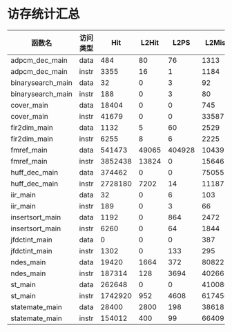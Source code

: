 # 访存统计汇总

| 函数名 | 访问类型 | Hit | L2Hit | L2PS | L2Miss |
|--------|----------|-----|-------|------|--------|
| adpcm_dec_main | data | 484 | 80 | 76 | 1313 |
| adpcm_dec_main | instr | 3355 | 16 | 1 | 1184 |
| binarysearch_main | data | 32 | 0 | 3 | 92 |
| binarysearch_main | instr | 188 | 0 | 3 | 80 |
| cover_main | data | 18404 | 0 | 0 | 745 |
| cover_main | instr | 41679 | 0 | 0 | 33587 |
| fir2dim_main | data | 1132 | 5 | 60 | 2529 |
| fir2dim_main | instr | 6255 | 8 | 6 | 2225 |
| fmref_main | data | 541473 | 49065 | 404928 | 1043956 |
| fmref_main | instr | 3852438 | 13824 | 0 | 1564676 |
| huff_dec_main | data | 374462 | 0 | 0 | 750553 |
| huff_dec_main | instr | 2728180 | 7202 | 14 | 1118715 |
| iir_main | data | 32 | 0 | 6 | 103 |
| iir_main | instr | 189 | 0 | 3 | 66 |
| insertsort_main | data | 1192 | 0 | 864 | 2472 |
| insertsort_main | instr | 6260 | 0 | 64 | 1844 |
| jfdctint_main | data | 0 | 0 | 0 | 387 |
| jfdctint_main | instr | 1302 | 0 | 133 | 295 |
| ndes_main | data | 19420 | 1664 | 372 | 80822 |
| ndes_main | instr | 187314 | 128 | 3694 | 40266 |
| st_main | data | 262648 | 0 | 0 | 410080 |
| st_main | instr | 1742920 | 952 | 4608 | 617456 |
| statemate_main | data | 28400 | 2800 | 198 | 38618 |
| statemate_main | instr | 154012 | 400 | 99 | 66409 |

